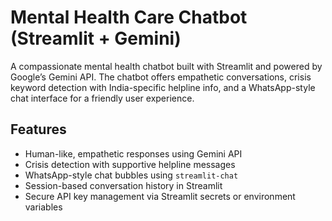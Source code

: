 # Mental Health Care Chatbot (Streamlit + Gemini)

A compassionate mental health chatbot built with Streamlit and powered by Google’s Gemini API. The chatbot offers empathetic conversations, crisis keyword detection with India-specific helpline info, and a WhatsApp-style chat interface for a friendly user experience.

## Features

- Human-like, empathetic responses using Gemini API
- Crisis detection with supportive helpline messages
- WhatsApp-style chat bubbles using `streamlit-chat`
- Session-based conversation history in Streamlit
- Secure API key management via Streamlit secrets or environment variables


